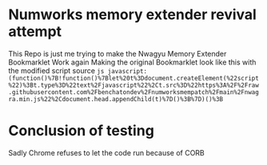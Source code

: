 # Numworks memory extender revival attempt

This Repo is just me trying to make the Nwagyu Memory Extender Bookmarklet Work again
Making the original Bookmarklet look like this with the modified script source
``js
javascript:(function()%7B!function()%7Blet%20t%3Ddocument.createElement(%22script%22)%3Bt.type%3D%22text%2Fjavascript%22%2Ct.src%3D%22https%3A%2F%2Fraw.githubusercontent.com%2Fbenchatondev%2Fnumworksmempatch%2Fmain%2Fnwagra.min.js%22%2Cdocument.head.appendChild(t)%7D()%3B%7D)()%3B``

# Conclusion of testing
Sadly Chrome refuses to let the code run because of CORB
